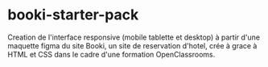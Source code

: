 # booki-starter-pack

Creation de l'interface responsive (mobile tablette et desktop) à partir d'une maquette figma du site Booki, un site de reservation d'hotel, crée à grace à HTML et CSS dans le cadre d'une formation OpenClassrooms.
